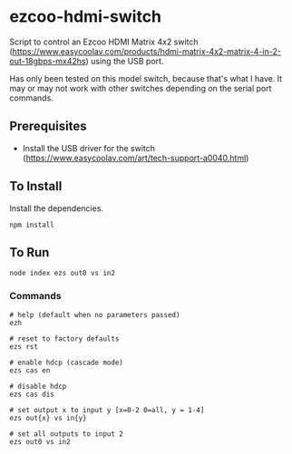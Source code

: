 # ezcoo-hdmi-switch

Script to control an Ezcoo HDMI Matrix 4x2 switch (https://www.easycoolav.com/products/hdmi-matrix-4x2-matrix-4-in-2-out-18gbps-mx42hs) using the USB port.

Has only been tested on this model switch, because that's what I have. It may or may not work with other switches depending on the serial port commands.


## Prerequisites

* Install the USB driver for the switch (https://www.easycoolav.com/art/tech-support-a0040.html)


## To Install

Install the dependencies.

```
npm install
```


## To Run

```
node index ezs out0 vs in2
```


### Commands

```
# help (default when no parameters passed)
ezh

# reset to factory defaults
ezs rst

# enable hdcp (cascade mode)
ezs cas en

# disable hdcp
ezs cas dis

# set output x to input y [x=0-2 0=all, y = 1-4]
ezs out{x} vs in{y}

# set all outputs to input 2
ezs out0 vs in2
```
